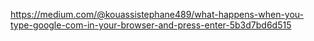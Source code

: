 https://medium.com/@kouassistephane489/what-happens-when-you-type-google-com-in-your-browser-and-press-enter-5b3d7bd6d515
